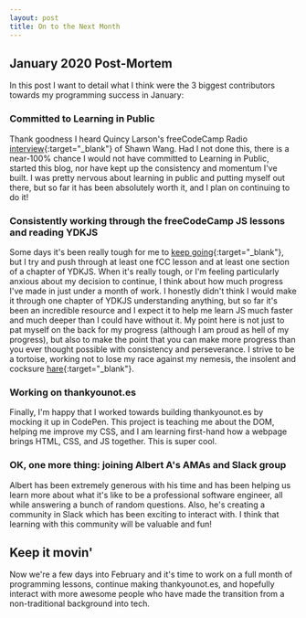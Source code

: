 ```yaml
---
layout: post
title: On to the Next Month
---
```

## January 2020 Post-Mortem
In this post I want to detail what I think were the 3 biggest contributors towards my programming success in January:

### Committed to Learning in Public
Thank goodness I heard Quincy Larson's freeCodeCamp Radio [interview](https://www.freecodecamp.org/news/shawn-wang-podcast-interview/){:target="\_blank"} of Shawn Wang. Had I not done this, there is a near-100% chance I would not have committed to Learning in Public, started this blog, nor have kept up the consistency and momentum I've built. I was pretty nervous about learning in public and putting myself out there, but so far it has been absolutely worth it, and I plan on continuing to do it! 

### Consistently working through the freeCodeCamp JS lessons and reading YDKJS
Some days it's been really tough for me to [keep going](https://jacob-berkelhamer.github.io/I-Don't-Want-to-Write-this-Post-Today/){:target="\_blank"}, but I try and push through at least one fCC lesson and at least one section of a chapter of YDKJS. When it's really tough, or I'm feeling particularly anxious about my decision to continue, I think about how much progress I've made in just under a month of work. I honestly didn't think I would make it through one chapter of YDKJS understanding anything, but so far it's been an incredible resource and I expect it to help me learn JS much faster and much deeper than I could have without it. My point here is not just to pat myself on the back for my progress (although I am proud as hell of my progress), but also to make the point that you can make more progress than you ever thought possible with consistency and perseverance. I strive to be a tortoise, working not to lose my race against my nemesis, the insolent and cocksure [hare](/images/insolentAndCocksureHare.png "a tortoise and an insolent and cocksure hare"){:target="\_blank"}.

### Working on thankyounot.es
Finally, I'm happy that I worked towards building thankyounot.es by mocking it up in CodePen. This project is teaching me about the DOM, helping me improve my CSS, and I am learning first-hand how a webpage brings HTML, CSS, and JS together. This is super cool.

### OK, one more thing: joining Albert A's AMAs and Slack group
Albert has been extremely generous with his time and has been helping us learn more about what it's like to be a professional software engineer, all while answering a bunch of random questions. Also, he's creating a community in Slack which has been exciting to interact with. I think that learning with this community will be valuable and fun!    

## Keep it movin'
Now we're a few days into February and it's time to work on a full month of programming lessons, continue making thankyounot.es, and hopefully interact with more awesome people who have made the transition from a non-traditional background into tech.
